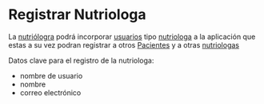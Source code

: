 # Registrar Nutriologa

La [nutriólogra](nutriologa.md) podrá incorporar
[usuarios](usuario.md) tipo [nutriologa](nutriologa.md) a la aplicación que estas a su vez podran registrar a otros [Pacientes](paciente.md) y a otras [nutriologas](nutriologa.md)

Datos clave para el registro de la nutriologa:

- nombre de usuario
- nombre
- correo electrónico